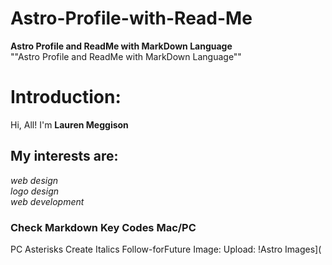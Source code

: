 # Astro-Profile-with-Read-Me
__Astro Profile and ReadMe with MarkDown Language__  
""Astro Profile and ReadMe with MarkDown Language""
# Introduction:
Hi, All! I'm __Lauren Meggison__
 
 ## My interests are:
 *web design*   
 *logo design*  
 *web development*
### Check Markdown Key Codes Mac/PC
PC Asterisks Create Italics
Follow-forFuture
Image: Upload: !Astro Images](
 
 




